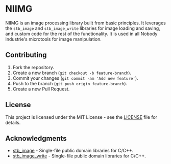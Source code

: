 # NIIMG

NIIMG is an image processing library built from basic principles. It leverages the `stb_image` and `stb_image_write` libraries for image loading and saving, and custom code for the rest of the functionality. It is used in all Nobody Industrie's microtools for image manipulation.

## Contributing

1. Fork the repository.
2. Create a new branch (`git checkout -b feature-branch`).
3. Commit your changes (`git commit -am 'Add new feature'`).
4. Push to the branch (`git push origin feature-branch`).
5. Create a new Pull Request.

## License

This project is licensed under the MIT License - see the [LICENSE](LICENSE) file for details.

## Acknowledgments

- [stb_image](https://github.com/nothings/stb) - Single-file public domain libraries for C/C++.
- [stb_image_write](https://github.com/nothings/stb) - Single-file public domain libraries for C/C++.